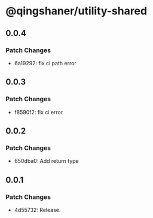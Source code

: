 # @qingshaner/utility-shared

## 0.0.4

### Patch Changes

- 6a19292: fix ci path error

## 0.0.3

### Patch Changes

- f8590f2: fix ci error

## 0.0.2

### Patch Changes

- 650dba0: Add return type

## 0.0.1

### Patch Changes

- 4d55732: Release.
